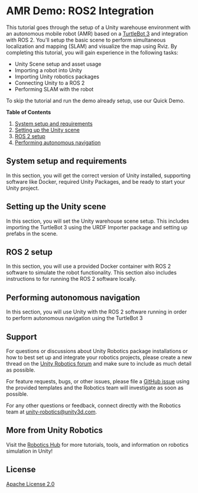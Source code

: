 # AMR Demo: ROS2 Integration

This tutorial goes through the setup of a Unity warehouse environment with an autonomous mobile robot (AMR) based on a [TurtleBot 3](https://emanual.robotis.com/docs/en/platform/turtlebot3/overview/) and integration with ROS 2. You'll setup the basic scene to perform simultaneous localization and mapping (SLAM) and visualize the map using Rviz. By completing this tutorial, you will gain experience in the following tasks:

 - Unity Scene setup and asset usage
 - Importing a robot into Unity
 - Importing Unity robotics packages
 - Connecting Unity to a ROS 2
 - Performing SLAM with the robot

To skip the tutorial and run the demo already setup, use our Quick Demo.

**Table of Contents**

 1. [System setup and requirements](https://github.com/Unity-Technologies/Robotics-Nav2-SLAM-Example/blob/anthony/demo/tutorial/system_setup.md)
 2. [Setting up the Unity scene](https://github.com/Unity-Technologies/Robotics-Nav2-SLAM-Example/blob/anthony/demo/tutorial/scene_setup.md)
 3. [ROS 2 setup](https://github.com/Unity-Technologies/Robotics-Nav2-SLAM-Example/blob/anthony/demo/tutorial/ros2_setup.md)
 4. [Performing autonomous navigation](https://github.com/Unity-Technologies/Robotics-Nav2-SLAM-Example/blob/anthony/demo/tutorial/autonomous_navigation.md)

## System setup and requirements

In this section, you will get the correct version of Unity installed, supporting software like Docker, required Unity Packages, and be ready to start your Unity project.

## Setting up the Unity scene

In this section, you will set the Unity warehouse scene setup. This includes importing the TurtleBot 3 using the URDF Importer package and setting up prefabs in the scene.

## ROS 2 setup

In this section, you will use a provided Docker container with ROS 2 software to simulate the robot functionality. This section also includes instructions to for running the ROS 2 software locally.

## Performing autonomous navigation

In this section, you will use Unity with the ROS 2 software running in order to perform autonomous navigation using the TurtleBot 3

## Support

For questions or discussions about Unity Robotics package installations or how to best set up and integrate your robotics projects, please create a new thread on the  [Unity Robotics forum](https://forum.unity.com/forums/robotics.623/)  and make sure to include as much detail as possible.

For feature requests, bugs, or other issues, please file a  [GitHub issue](https://github.com/Unity-Technologies/Robotics-Object-Pose-Estimation/issues)  using the provided templates and the Robotics team will investigate as soon as possible.

For any other questions or feedback, connect directly with the Robotics team at  [unity-robotics@unity3d.com](mailto:unity-robotics@unity3d.com).

## More from Unity Robotics

Visit the [Robotics Hub](https://github.com/Unity-Technologies/Unity-Robotics-Hub) for more tutorials, tools, and information on robotics simulation in Unity!

## License

[Apache License 2.0](https://github.com/Unity-Technologies/Robotics-Object-Pose-Estimation/blob/main/LICENSE)
